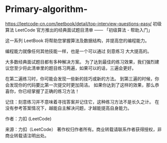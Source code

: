 # Primary-algorithm-
https://leetcode-cn.com/leetbook/detail/top-interview-questions-easy/
初级算法
LeetCode 官方推出的经典面试题目清单 —— 「初级算法 - 帮助入门」

这一系列 LeetBook 将帮助您掌握算法及数据结构，并提高您的编程能力。

编程能力就像任何其他技能一样，也是一个可以通过 刻意练习 大大提高的。

大多数经典面试题目都有多种解决方案。 为了达到最佳的练习效果，我们强烈建议您至少将此清单里的题目练习两遍，如果可以的话，三遍会更好。

在第二遍练习时，你可能会发现一些新的技巧或新的方法。 到第三遍的时候，你会发现你的代码要比第一次提交时更加简洁。 如果你达到了这样的效果，那么恭喜你，你已经掌握了正确的练习方法！

记住：刻意练习并不意味着寻找答案并记住它，这种练习方法不是长久之计。 在没有参考答案情况下，越能自主解决问题，才越能提高自身能力。

作者：力扣 (LeetCode)

来源：力扣（LeetCode）
著作权归作者所有。商业转载请联系作者获得授权，非商业转载请注明出处。

